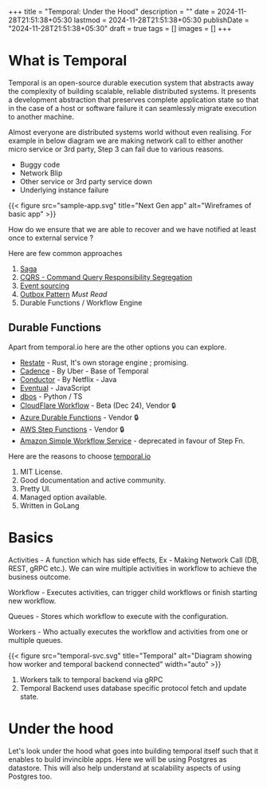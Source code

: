 +++
title = "Temporal: Under the Hood"
description = ""
date = 2024-11-28T21:51:38+05:30
lastmod = 2024-11-28T21:51:38+05:30
publishDate = "2024-11-28T21:51:38+05:30"
draft = true
tags = []
images = []
+++

# What is Temporal

Temporal is an open-source durable execution system that abstracts away the complexity of building scalable, reliable distributed systems. It presents a development abstraction that preserves complete application state so that in the case of a host or software failure it can seamlessly migrate execution to another machine.

Almost everyone are distributed systems world without even realising. For example in below diagram we are making network call to either another micro service or 3rd party, Step 3 can fail due to various reasons.

- Buggy code
- Network Blip
- Other service or 3rd party service down
- Underlying instance failure

{{< figure src="sample-app.svg" title="Next Gen app" alt="Wireframes of basic app" >}}

How do we ensure that we are able to recover and we have notified at least once to external service ?

Here are few common approaches

1. [Saga](https://microservices.io/patterns/data/saga.html)
2. [CQRS - Command Query Responsibility Segregation](https://microservices.io/patterns/data/cqrs.html)
3. [Event sourcing](https://microservices.io/patterns/data/event-sourcing.html)
4. [Outbox Pattern](https://www.decodable.co/blog/revisiting-the-outbox-pattern) _Must Read_
5. Durable Functions / Workflow Engine

## Durable Functions

Apart from temporal.io here are the other options you can explore.

- [Restate](https://restate.dev/) - Rust, It's own storage engine ; promising.
- [Cadence](https://github.com/cadence-workflow/cadence) - By Uber - Base of Temporal
- [Conductor](https://conductor-oss.org/) - By Netflix - Java
- [Eventual](https://github.com/sam-goodwin/eventual) - JavaScript
- [dbos](https://docs.dbos.dev/) - Python / TS
- [CloudFlare Workflow](https://developers.cloudflare.com/workflows/) - Beta (Dec 24), Vendor 🔒
- [Azure Durable Functions](https://learn.microsoft.com/en-us/azure/azure-functions/durable/) - Vendor 🔒
- [AWS Step Functions](https://aws.amazon.com/step-functions/) - Vendor 🔒
- [Amazon Simple Workflow Service](https://docs.aws.amazon.com/amazonswf/latest/developerguide/swf-welcome.html) - deprecated in favour of Step Fn.

Here are the reasons to choose [temporal.io](https://temporal.io/)

1. MIT License.
2. Good documentation and active community.
3. Pretty UI.
4. Managed option available.
5. Written in GoLang

# Basics

Activities - A function which has side effects, Ex - Making Network Call (DB, REST, gRPC etc.). We can wire multiple activities in workflow to achieve the business outcome.

Workflow - Executes activities, can trigger child workflows or finish starting new workflow.

Queues - Stores which workflow to execute with the configuration.

Workers - Who actually executes the workflow and activities from one or multiple queues.

{{< figure src="temporal-svc.svg" title="Temporal" alt="Diagram showing how worker and temporal backend connected" width="auto" >}}

1. Workers talk to temporal backend via gRPC
2. Temporal Backend uses database specific protocol fetch and update state.

# Under the hood

Let's look under the hood what goes into building temporal itself such that it enables to build invincible apps. Here we will be using Postgres as datastore. This will also help understand at scalability aspects of using Postgres too.
